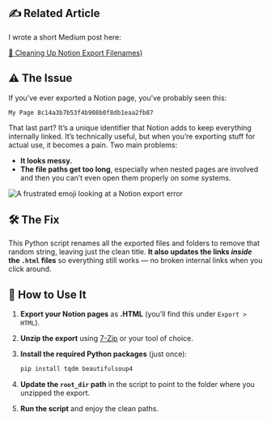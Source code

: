 ## ✍️ Related Article

I wrote a short Medium post here:

[🧹 Cleaning Up Notion Export Filenames)](https://medium.com/@jonowschan/cleaning-up-notion-export-filenames-fbf3ebee4005)


## ⚠️ The Issue

If you’ve ever exported a Notion page, you’ve probably seen this:

  ```My Page 8c14a3b7b53f4b908b0f8db1eaa2fb87```


That last part? It’s a unique identifier that Notion adds to keep everything internally linked. It’s technically useful, but when you’re exporting stuff for actual use, it becomes a pain. Two main problems:

- **It looks messy.**
- **The file paths get too long**, especially when nested pages are involved and then you can’t even open them properly on some systems.

![A frustrated emoji looking at a Notion export error](images/Site%20cant%20be%20reached.png)

## 🛠️ The Fix

This Python script renames all the exported files and folders to remove that random string, leaving just the clean title. **It also updates the links _inside_ the `.html` files** so everything still works — no broken internal links when you click around.

## 🧪 How to Use It

1. **Export your Notion pages** as **.HTML** (you’ll find this under `Export > HTML`).
2. **Unzip the export** using [7-Zip](https://www.7-zip.org/) or your tool of choice.
3. **Install the required Python packages** (just once):

    ```bash
    pip install tqdm beautifulsoup4
    ```

4. **Update the `root_dir` path** in the script to point to the folder where you unzipped the export.
5. **Run the script** and enjoy the clean paths.

